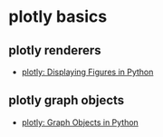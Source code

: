 # plotly basics

## plotly renderers

- [plotly: Displaying Figures in Python](https://plotly.com/python/renderers/)

## plotly graph objects

- [plotly: Graph Objects in Python](https://plotly.com/python/graph-objects/)
